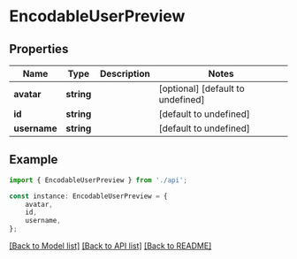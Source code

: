 # EncodableUserPreview


## Properties

Name | Type | Description | Notes
------------ | ------------- | ------------- | -------------
**avatar** | **string** |  | [optional] [default to undefined]
**id** | **string** |  | [default to undefined]
**username** | **string** |  | [default to undefined]

## Example

```typescript
import { EncodableUserPreview } from './api';

const instance: EncodableUserPreview = {
    avatar,
    id,
    username,
};
```

[[Back to Model list]](../README.md#documentation-for-models) [[Back to API list]](../README.md#documentation-for-api-endpoints) [[Back to README]](../README.md)
